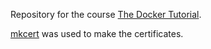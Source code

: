 Repository for the course [The Docker Tutorial](https://laracasts.com/series/the-docker-tutorial).

[mkcert](https://github.com/FiloSottile/mkcert) was used to make the certificates.
